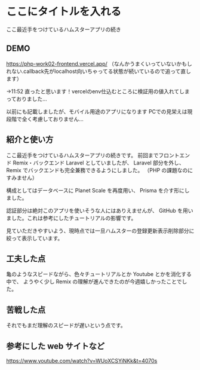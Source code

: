 # ここにタイトルを入れる

ここ最近手をつけているハムスターアプリの続き

## DEMO

https://php-work02-frontend.vercel.app/
（なんかうまくいっていないかもしれない.callback先がlocalhost向いちゃってる状態が続いているので追って直します）

→11:52 直ったと思います！vercelのenv仕込むところに検証用の値入れてしまっておりました...


以前にも記載しましたが、モバイル用途のアプリになります
PCでの見栄えは現段階で全く考慮しておりません...

## 紹介と使い方

ここ最近手をつけているハムスターアプリの続きです。
前回までフロントエンド Remix・バックエンド Laravel としていましたが、
Laravel 部分を外し、Remix でバックエンドも完全兼務できるようにしました。
（PHP の課題なのにすみません）

構成としてはデータベースに Planet Scale を再度用い、
Prisma を介す形にしました。

認証部分は絶対このアプリを使いそうな人にはありえませんが、
GitHub を用いました。これは参考にしたチュートリアルの影響です。

見ていただきやすいよう、現時点では一旦ハムスターの登録更新表示削除部分に絞って表示しています。

## 工夫した点

亀のようなスピードながら、色々チュートリアルとか Youtube とかを消化する中で、
ようやく少し Remix の理解が進んできたのが今週嬉しかったことでした。

## 苦戦した点

それでもまだ理解のスピードが遅いという点です。

## 参考にした web サイトなど

https://www.youtube.com/watch?v=WUoXCSYiNKk&t=4070s
